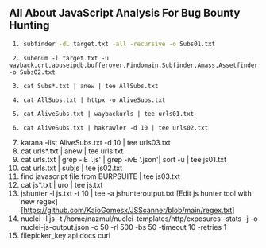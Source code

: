 ## All About JavaScript Analysis For Bug Bounty Hunting

```cmd
 1. subfinder -dL target.txt -all -recursive -o Subs01.txt
```
```
 2. subenum -l target.txt -u wayback,crt,abuseipdb,bufferover,Findomain,Subfinder,Amass,Assetfinder -o Subs02.txt
```
```
 3. cat Subs*.txt | anew | tee AllSubs.txt
```
```
 4. cat AllSubs.txt | httpx -o AliveSubs.txt
```
```
 5. cat AliveSubs.txt | waybackurls | tee urls01.txt
```
```
 6. cat AliveSubs.txt | hakrawler -d 10 | tee urls02.txt
```
 7. katana -list AliveSubs.txt -d 10 | tee urls03.txt
 8. cat urls*.txt | anew | tee urls.txt
 9. cat urls.txt | grep -iE '.js' | grep -ivE '.json'| sort -u | tee js01.txt
10. cat urls.txt | subjs | tee js02.txt
11. find javascript file from BURPSUITE | tee js03.txt
12. cat js*.txt | uro | tee js.txt
13. jshunter -l js.txt -t 10 | tee -a jshunteroutput.txt [Edit js hunter tool with new regex] [https://github.com/KaioGomesx/JSScanner/blob/main/regex.txt]
14. nuclei -l js -t /home/nazmul/nuclei-templates/http/exposures -stats -j -o nuclei-js-output.json -c 50 -rl 500 -bs 50 -timeout 10 -retries 1
13. filepicker_key api docs curl
```
